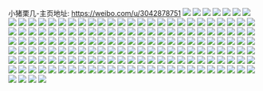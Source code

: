 小猪栗几-主页地址: https://weibo.com/u/3042878751 
![](https://wx4.sinaimg.cn/mw2000/b55ea51fly1g0q2is84qmj20u00u07dg.jpg) 
![](https://wx4.sinaimg.cn/mw2000/b55ea51fly1g0iwy9c4brj20rs1ah4qq.jpg) 
![](https://wx4.sinaimg.cn/mw2000/b55ea51fly1g0d7lizgz9j23402c0kjm.jpg) 
![](https://wx4.sinaimg.cn/mw2000/b55ea51fly1g0d7ledsddj23402c04qr.jpg) 
![](https://wx4.sinaimg.cn/mw2000/b55ea51fly1g0d7l91m98j23402c0npe.jpg) 
![](https://wx4.sinaimg.cn/mw2000/b55ea51fly1g0d7lmf3ffj23402c0hdu.jpg) 
![](https://wx4.sinaimg.cn/mw2000/b55ea51fly1g09r5gj1eej22801hex6p.jpg) 
![](https://wx4.sinaimg.cn/mw2000/b55ea51fly1g09r5grhekj20j60asmxy.jpg) 
![](https://wx4.sinaimg.cn/mw2000/b55ea51fly1g06c8bjpo5j20rs2bhe83.jpg) 
![](https://wx4.sinaimg.cn/mw2000/b55ea51fly1g06c88zoroj20rs26qx6q.jpg) 
![](https://wx4.sinaimg.cn/mw2000/b55ea51fly1g06c8e0zwij20rs2be7wk.jpg) 
![](https://wx4.sinaimg.cn/mw2000/b55ea51fly1g06c8feiwrj20rs251b2b.jpg) 
![](https://wx4.sinaimg.cn/mw2000/b55ea51fly1g06c8ae51cj233z2c0x6q.jpg) 
![](https://wx4.sinaimg.cn/mw2000/b55ea51fly1g06c87v6iqj20rs24ge83.jpg) 
![](https://wx4.sinaimg.cn/mw2000/b55ea51fly1g06c8iilgfj20rs26yqv6.jpg) 
![](https://wx4.sinaimg.cn/mw2000/b55ea51fly1g06c8gvpn0j20rs2bf1ky.jpg) 
![](https://wx4.sinaimg.cn/mw2000/b55ea51fly1g06ca0al2ej23402c0b2a.jpg) 
![](https://wx4.sinaimg.cn/mw2000/b55ea51fly1g03vwcszghj20ku0d1q3u.jpg) 
![](https://wx4.sinaimg.cn/mw2000/b55ea51fly1g03vw8aygvj21hc140n3o.jpg) 
![](https://wx4.sinaimg.cn/mw2000/b55ea51fly1g03vwdp7ctj20sg0lctax.jpg) 
![](https://wx4.sinaimg.cn/mw2000/b55ea51fly1g03w2iphedj23402c01l0.jpg) 
![](https://wx4.sinaimg.cn/mw2000/b55ea51fly1g03w0i5qayj20t91cmn75.jpg) 
![](https://wx4.sinaimg.cn/mw2000/b55ea51fly1g03vwt3vxej20j60ia74z.jpg) 
![](https://wx4.sinaimg.cn/mw2000/b55ea51fly1g02vbpvbu0j23402c0hdu.jpg) 
![](https://wx4.sinaimg.cn/mw2000/b55ea51fly1g01r1bls2vj214012db29.jpg) 
![](https://wx4.sinaimg.cn/mw2000/b55ea51fly1fzwvocndxjj23402c0b29.jpg) 
![](https://wx4.sinaimg.cn/mw2000/b55ea51fly1fzwvnznhxqj23402c0e81.jpg) 
![](https://wx4.sinaimg.cn/mw2000/b55ea51fly1fzwvo182ndj23402c0npd.jpg) 
![](https://wx4.sinaimg.cn/mw2000/b55ea51fly1fzwvoj0etsj23402c0hdt.jpg) 
![](https://wx4.sinaimg.cn/mw2000/b55ea51fly1fzwvo5hhexj23402c0b29.jpg) 
![](https://wx4.sinaimg.cn/mw2000/b55ea51fly1fzwvo6x1hjj23402c0axt.jpg) 
![](https://wx4.sinaimg.cn/mw2000/b55ea51fly1fzwvo3gf7ij23402c0hdt.jpg) 
![](https://wx4.sinaimg.cn/mw2000/b55ea51fly1fzwvoagn1qj23402c0b2a.jpg) 
![](https://wx4.sinaimg.cn/mw2000/b55ea51fly1fzwvogjw2yj23402c0e82.jpg) 
![](https://wx4.sinaimg.cn/mw2000/b55ea51fly1fzx8flg0v1j20qo0qodhn.jpg) 
![](https://wx4.sinaimg.cn/mw2000/b55ea51fly1fzuuj569i2j20go0o6ain.jpg) 
![](https://wx4.sinaimg.cn/mw2000/b55ea51fly1fzuuj4yvu1j20xc18eu0x.jpg) 
![](https://wx4.sinaimg.cn/mw2000/b55ea51fly1fzq8v7iuy9j20j50eaaf5.jpg) 
![](https://wx4.sinaimg.cn/mw2000/b55ea51fly1fzh2mtj1obj20yi0hiwfp.jpg) 
![](https://wx4.sinaimg.cn/mw2000/b55ea51fly1fzh286hy81j235x2dc1fo.jpg) 
![](https://wx4.sinaimg.cn/mw2000/b55ea51fly1fzb5r7vrx2j20yi0f9tdj.jpg) 
![](https://wx4.sinaimg.cn/mw2000/b55ea51fly1fz0owb4xf9j20j60ad0tj.jpg) 
![](https://wx4.sinaimg.cn/mw2000/b55ea51fly1fyz6ryk9lwj21lo1pze84.jpg) 
![](https://wx4.sinaimg.cn/mw2000/b55ea51fly1fyyddy7gcqj218w0u04hb.jpg) 
![](https://wx4.sinaimg.cn/mw2000/b55ea51fly1fyqf6ar8d3j20qo0w7ted.jpg) 
![](https://wx4.sinaimg.cn/mw2000/b55ea51fly1fy8yzlsezfj235o2dc4qp.jpg) 
![](https://wx4.sinaimg.cn/mw2000/b55ea51fly1fy6m8p4b36j23402c0u0y.jpg) 
![](https://wx4.sinaimg.cn/mw2000/b55ea51fly1fy6m7yiuarj20xc18e1ky.jpg) 
![](https://wx4.sinaimg.cn/mw2000/b55ea51fly1fy6m830iayj20xc18e4qq.jpg) 
![](https://wx4.sinaimg.cn/mw2000/b55ea51fly1fy6m87r4uyj20xc18e1ky.jpg) 
![](https://wx4.sinaimg.cn/mw2000/b55ea51fly1fy6m8ru574j218g0xak9o.jpg) 
![](https://wx4.sinaimg.cn/mw2000/b55ea51fly1fy6m8brn4nj20xc18e1ky.jpg) 
![](https://wx4.sinaimg.cn/mw2000/b55ea51fly1fy6m8gs15oj20xc18e7wi.jpg) 
![](https://wx4.sinaimg.cn/mw2000/b55ea51fly1fy6m7ulurqj20xc18e4qq.jpg) 
![](https://wx4.sinaimg.cn/mw2000/b55ea51fly1fy6m8r1lwdj22ds1sc1ky.jpg) 
![](https://wx4.sinaimg.cn/mw2000/b55ea51fly1fy62cnb2ppj21dc4mj4qp.jpg) 
![](https://wx4.sinaimg.cn/mw2000/b55ea51fly1fwwba2ojpaj20yi0z0jv7.jpg) 
![](https://wx4.sinaimg.cn/mw2000/b55ea51fly1fwocqad3iwj20j60cvgmw.jpg) 
![](https://wx4.sinaimg.cn/mw2000/b55ea51fly1fwiel6eqvpj20u00ly4i0.jpg) 
![](https://wx4.sinaimg.cn/mw2000/b55ea51fly1fw0hl8f6dxj230n29h1kz.jpg) 
![](https://wx4.sinaimg.cn/mw2000/b55ea51fly1fw0hl9kldpj22qf21ukjm.jpg) 
![](https://wx4.sinaimg.cn/mw2000/b55ea51fly1fw0hlb2299j233y2c0npg.jpg) 
![](https://wx4.sinaimg.cn/mw2000/b55ea51fly1fw0hle3jqxj233y2c0u0y.jpg) 
![](https://wx4.sinaimg.cn/mw2000/b55ea51fly1fw0hl7cgooj22dr1sgb2a.jpg) 
![](https://wx4.sinaimg.cn/mw2000/b55ea51fly1fw0hld0nlwj22ds1schdu.jpg) 
![](https://wx4.sinaimg.cn/mw2000/b55ea51fly1fw0hlftbdvj20rs15p7wi.jpg) 
![](https://wx4.sinaimg.cn/mw2000/b55ea51fly1fw0hlc08h3j20rs15s1ky.jpg) 
![](https://wx4.sinaimg.cn/mw2000/b55ea51fly1fw0hlh9hnkj20rs1qinpe.jpg) 
![](https://wx4.sinaimg.cn/mw2000/b55ea51fly1fvyv0q188xj22ds1scnph.jpg) 
![](https://wx4.sinaimg.cn/mw2000/b55ea51fly1fvyv0r7eppj23402c0npd.jpg) 
![](https://wx4.sinaimg.cn/mw2000/b55ea51fly1fvxqhchk55j21hc0u0151.jpg) 
![](https://wx4.sinaimg.cn/mw2000/b55ea51fly1fvxqhaifatj21hc0u1dpm.jpg) 
![](https://wx4.sinaimg.cn/mw2000/b55ea51fly1fvxqhlyg12j21hc13zwss.jpg) 
![](https://wx4.sinaimg.cn/mw2000/b55ea51fly1fvxqiz33qgj23402c01kz.jpg) 
![](https://wx4.sinaimg.cn/mw2000/b55ea51fly1fvlh1zqyqpj23402c0npe.jpg) 
![](https://wx4.sinaimg.cn/mw2000/b55ea51fly1fvlh21kuhvj23402c0kjm.jpg) 
![](https://wx4.sinaimg.cn/mw2000/b55ea51fly1fvlh22z6cwj23402c0qv6.jpg) 
![](https://wx4.sinaimg.cn/mw2000/b55ea51fly1fvlh24z3v5j23402c0e82.jpg) 
![](https://wx4.sinaimg.cn/mw2000/b55ea51fly1fvlh26okt8j23402c0kjm.jpg) 
![](https://wx4.sinaimg.cn/mw2000/b55ea51fly1fvlh27wsq8j23402c0hdt.jpg) 
![](https://wx4.sinaimg.cn/mw2000/b55ea51fly1fvbhy79id1j20u00jzacz.jpg) 
![](https://wx4.sinaimg.cn/mw2000/b55ea51fly1fvbhzc82byj20go0gnwkz.jpg) 
![](https://wx4.sinaimg.cn/mw2000/b55ea51fly1fvbhzbrbmaj20u00kbac7.jpg) 
![](https://wx4.sinaimg.cn/mw2000/b55ea51fly1fvbhz0h3poj20u00k2mzb.jpg) 
![](https://wx4.sinaimg.cn/mw2000/b55ea51fly1fvbhz06shsj20qo3bwhdv.jpg) 
![](https://wx4.sinaimg.cn/mw2000/b55ea51fly1fvbhyb2b31j20j60acq90.jpg) 
![](https://wx4.sinaimg.cn/mw2000/b55ea51fly1fv5y93wur7j23402c0npe.jpg) 
![](https://wx4.sinaimg.cn/mw2000/b55ea51fly1fv5y8yzhi0j23402c0npe.jpg) 
![](https://wx4.sinaimg.cn/mw2000/b55ea51fly1fv5y979i5rj23402c0e82.jpg) 
![](https://wx4.sinaimg.cn/mw2000/b55ea51fly1fv5y9e7bxkj23402c0hdu.jpg) 
![](https://wx4.sinaimg.cn/mw2000/b55ea51fly1fv5o39k7ruj23402c01ky.jpg) 
![](https://wx4.sinaimg.cn/mw2000/b55ea51fly1fv5o3csfuoj23402c0npe.jpg) 
![](https://wx4.sinaimg.cn/mw2000/b55ea51fly1fv5o3enbg7j23402c0x6p.jpg) 
![](https://wx4.sinaimg.cn/mw2000/b55ea51fly1fv3lzuchoej235o2dcu0x.jpg) 
![](https://wx4.sinaimg.cn/mw2000/b55ea51fly1fuz2kt2y9oj23402c0qv6.jpg) 
![](https://wx4.sinaimg.cn/mw2000/b55ea51fly1fuz2kmcya7j23402c04qr.jpg) 
![](https://wx4.sinaimg.cn/mw2000/b55ea51fly1fuz2kumexsj23402c0u0y.jpg) 
![](https://wx4.sinaimg.cn/mw2000/b55ea51fly1fut86t51l2j22ds1sghdt.jpg) 
![](https://wx4.sinaimg.cn/mw2000/b55ea51fly1fuppmpvdkwj218w0u0dzh.jpg) 
![](https://wx4.sinaimg.cn/mw2000/b55ea51fly1fuppmoio6dj218w0u0avo.jpg) 
![](https://wx4.sinaimg.cn/mw2000/b55ea51fly1fuojtbx0jsj23402c0hdu.jpg) 
![](https://wx4.sinaimg.cn/mw2000/b55ea51fly1funngfbjw4j218w0u0thy.jpg) 
![](https://wx4.sinaimg.cn/mw2000/b55ea51fly1fukxlhj8wmj23402c0hdt.jpg) 
![](https://wx4.sinaimg.cn/mw2000/b55ea51fly1fukxlqcse3j218w0u0doz.jpg) 
![](https://wx4.sinaimg.cn/mw2000/b55ea51fly1fukxlno7u0j23402c0b2a.jpg) 
![](https://wx4.sinaimg.cn/mw2000/b55ea51fly1fukxlvpi3tj23402c0npd.jpg) 
![](https://wx4.sinaimg.cn/mw2000/b55ea51fly1fue6io3l6dj2334160wu7.jpg) 
![](https://wx4.sinaimg.cn/mw2000/b55ea51fly1fu3q75md5gj22c02c07wi.jpg) 
![](https://wx4.sinaimg.cn/mw2000/b55ea51fly1fu3q75v88nj20hs0dc40k.jpg) 
![](https://wx4.sinaimg.cn/mw2000/b55ea51fly1fu3q7862kcj23402c0e82.jpg) 
![](https://wx4.sinaimg.cn/mw2000/b55ea51fly1fu3q74s91fj22c02c0e82.jpg) 
![](https://wx4.sinaimg.cn/mw2000/b55ea51fly1fu3q76wzo2j23402c0u0x.jpg) 
![](https://wx4.sinaimg.cn/mw2000/b55ea51fly1fu3q78j7cqj215o15m7i8.jpg) 
![](https://wx4.sinaimg.cn/mw2000/b55ea51fly1ftcz9p824oj20rs15oe81.jpg) 
![](https://wx4.sinaimg.cn/mw2000/b55ea51fly1ftcz9rm6euj20xc18ehdu.jpg) 
![](https://wx4.sinaimg.cn/mw2000/b55ea51fly1ftd074m5bwj20xc18ee82.jpg) 
![](https://wx4.sinaimg.cn/mw2000/b55ea51fly1ftcz9o0yryj20rs15onpd.jpg) 
![](https://wx4.sinaimg.cn/mw2000/b55ea51fly1ftd077x9nuj20rs2bshdu.jpg) 
![](https://wx4.sinaimg.cn/mw2000/b55ea51fly1ftd078ekfgj20hs0djq45.jpg) 
![](https://wx4.sinaimg.cn/mw2000/b55ea51fly1ftd079yrvuj20hs0dfat6.jpg) 
![](https://wx4.sinaimg.cn/mw2000/b55ea51fly1ftd07atcazj20hs0dfwf5.jpg) 
![](https://wx4.sinaimg.cn/mw2000/b55ea51fly1ftd07b31ozj20hs0dcmzv.jpg) 
![](https://wx4.sinaimg.cn/mw2000/b55ea51fly1fsq39wipboj23402c0e82.jpg) 
![](https://wx4.sinaimg.cn/mw2000/b55ea51fly1fsq39o8tfrj23402c07wi.jpg) 
![](https://wx4.sinaimg.cn/mw2000/b55ea51fly1fsq39zr8v5j23402c0000.jpg) 
![](https://wx4.sinaimg.cn/mw2000/b55ea51fly1fsmqfqlcnkj211i0ozdou.jpg) 
![](https://wx4.sinaimg.cn/mw2000/b55ea51fly1fsfh44o1twj23402c0kjn.jpg) 
![](https://wx4.sinaimg.cn/mw2000/b55ea51fly1fsfh46dnfgj23402c0npf.jpg) 
![](https://wx4.sinaimg.cn/mw2000/b55ea51fly1fsfh48dk6nj23402c04qr.jpg) 
![](https://wx4.sinaimg.cn/mw2000/b55ea51fly1fsfh4aicjwj23402c04qr.jpg) 
![](https://wx4.sinaimg.cn/mw2000/b55ea51fly1fsfh431hmtj23402c0x6p.jpg) 
![](https://wx4.sinaimg.cn/mw2000/b55ea51fly1fsfh4atojgj20hm0d775q.jpg) 
![](https://wx4.sinaimg.cn/mw2000/b55ea51fly1fs9wir35mcj20yi1a0b29.jpg) 
![](https://wx4.sinaimg.cn/mw2000/b55ea51fly1fra65en6glj218w0u0gwr.jpg) 
![](https://wx4.sinaimg.cn/mw2000/b55ea51fly1fra65e9nzfj218w0u01al.jpg) 
![](https://wx4.sinaimg.cn/mw2000/b55ea51fly1fqzlurqgn9j22c02c0e82.jpg) 
![](https://wx4.sinaimg.cn/mw2000/b55ea51fly1fqzluk4awtj2234234b29.jpg) 
![](https://wx4.sinaimg.cn/mw2000/b55ea51fly1fqlsut9u17j23402c0e81.jpg) 
![](https://wx4.sinaimg.cn/mw2000/b55ea51fly1fqlsuxtcraj22c0340b2a.jpg) 
![](https://wx4.sinaimg.cn/mw2000/b55ea51fly1fqlsuzv397j22c03407wi.jpg) 
![](https://wx4.sinaimg.cn/mw2000/b55ea51fly1fqlswb1re1j20hs0dcdu5.jpg) 
![](https://wx4.sinaimg.cn/mw2000/b55ea51fly1fqlsw90ok2j217g0tngx1.jpg) 
![](https://wx4.sinaimg.cn/mw2000/b55ea51fly1fqlswbt314j20hs0np16p.jpg) 
![](https://wx4.sinaimg.cn/mw2000/b55ea51fly1fqlswd1jgzj20hj0csh3a.jpg) 
![](https://wx4.sinaimg.cn/mw2000/b55ea51fly1fqlszwcfdxj22c03401kx.jpg) 
![](https://wx4.sinaimg.cn/mw2000/b55ea51fly1fqlszt57smj22c02c0b29.jpg) 
![](https://wx4.sinaimg.cn/mw2000/b55ea51fly1fqln2sk36yj22c0340hdu.jpg) 
![](https://wx4.sinaimg.cn/mw2000/b55ea51fly1fq21n9z59tj20ku262qv6.jpg) 
![](https://wx4.sinaimg.cn/mw2000/b55ea51fly1fpxkvnaj5uj20qo0huwvd.jpg) 
![](https://wx4.sinaimg.cn/mw2000/b55ea51fly1fpwzem9l2dj214r0mxb29.jpg) 
![](https://wx4.sinaimg.cn/mw2000/b55ea51fly1fpwzenoo17j218w0p9npd.jpg) 
![](https://wx4.sinaimg.cn/mw2000/b55ea51fly1fpwzeqc5d6j218w0p9npd.jpg) 
![](https://wx4.sinaimg.cn/mw2000/b55ea51fly1fpwzescoyaj20xc18eu0y.jpg) 
![](https://wx4.sinaimg.cn/mw2000/b55ea51fly1fpwzn2ydu1j20ku1n44qq.jpg) 
![](https://wx4.sinaimg.cn/mw2000/b55ea51fly1fpwzonhwa1j218g0xakjm.jpg) 
![](https://wx4.sinaimg.cn/mw2000/b55ea51fly1fpwzqrnn63j211i1e0u11.jpg) 
![](https://wx4.sinaimg.cn/mw2000/b55ea51fly1fpwzqlyelqj20ku2bl4qq.jpg) 
![](https://wx4.sinaimg.cn/mw2000/b55ea51fly1fpwzrcw3aaj211i0s3x6p.jpg) 
![](https://wx4.sinaimg.cn/mw2000/b55ea51fly1fpqmcigdnpj211i0raws3.jpg) 
![](https://wx4.sinaimg.cn/mw2000/b55ea51fly1fpo7rs6le8j21w01f0hdx.jpg) 
![](https://wx4.sinaimg.cn/mw2000/b55ea51fly1fpo7rm9eq4j21w01f0hdy.jpg) 
